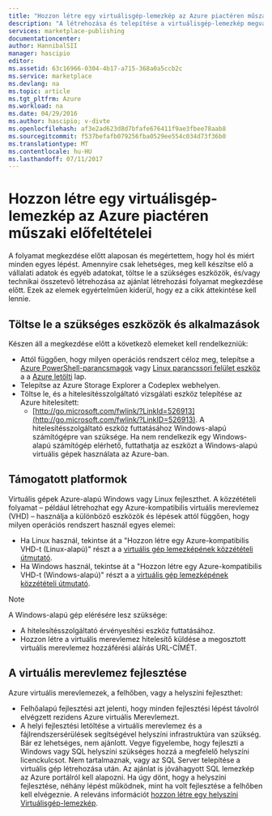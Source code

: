 ```yaml
---
title: "Hozzon létre egy virtuálisgép-lemezkép az Azure piactéren műszaki előfeltételei |} Microsoft Docs"
description: "A létrehozása és telepítése a virtuálisgép-lemezkép megvásárlásához mások az Azure piactéren vonatkozó követelmények megértése érdekében."
services: marketplace-publishing
documentationcenter: 
author: HannibalSII
manager: hascipio
editor: 
ms.assetid: 63c16966-0304-4b17-a715-368a0a5ccb2c
ms.service: marketplace
ms.devlang: na
ms.topic: article
ms.tgt_pltfrm: Azure
ms.workload: na
ms.date: 04/29/2016
ms.author: hascipio; v-divte
ms.openlocfilehash: af3e2ad623d8d7bfafe676411f9ae3fbee78aab8
ms.sourcegitcommit: f537befafb079256fba0529ee554c034d73f36b0
ms.translationtype: MT
ms.contentlocale: hu-HU
ms.lasthandoff: 07/11/2017
---
```

# <a name="technical-prerequisites-for-creating-a-virtual-machine-image-for-the-azure-marketplace"></a>Hozzon létre egy virtuálisgép-lemezkép az Azure piactéren műszaki előfeltételei
A folyamat megkezdése előtt alaposan és megértettem, hogy hol és miért minden egyes lépést. Amennyire csak lehetséges, meg kell készítse elő a vállalati adatok és egyéb adatokat, töltse le a szükséges eszközök, és/vagy technikai összetevő létrehozása az ajánlat létrehozási folyamat megkezdése előtt. Ezek az elemek egyértelműen kiderül, hogy ez a cikk áttekintése kell lennie.  

## <a name="download-needed-tools--applications"></a>Töltse le a szükséges eszközök és alkalmazások
Készen áll a megkezdése előtt a következő elemeket kell rendelkezniük:

* Attól függően, hogy milyen operációs rendszert céloz meg, telepítse a [Azure PowerShell-parancsmagok](https://www.microsoft.com/web/handlers/webpi.ashx/getinstaller/WindowsAzurePowershellGet.3f.3f.3fnew.appids) vagy [Linux parancssori felület eszköz](https://go.microsoft.com/fwlink/?LinkId=253472&clcid=0x409) a a [Azure letölti](https://azure.microsoft.com/downloads/) lap.
* Telepítse az Azure Storage Explorer a Codeplex webhelyen.
* Töltse le, és a hitelesítésszolgáltató vizsgálati eszköz telepítése az Azure hitelesített:
  * [http://go.microsoft.com/fwlink/?LinkId=526913](http://go.microsoft.com/fwlink/?LinkID=526913). A hitelesítésszolgáltató eszköz futtatásához Windows-alapú számítógépre van szüksége. Ha nem rendelkezik egy Windows-alapú számítógép elérhető, futtathatja az eszközt a Windows-alapú virtuális gépek használata az Azure-ban.

## <a name="platforms-supported"></a>Támogatott platformok
Virtuális gépek Azure-alapú Windows vagy Linux fejleszthet. A közzétételi folyamat – például létrehozhat egy Azure-kompatibilis virtuális merevlemez (VHD) – használja a különböző eszközök és lépések attól függően, hogy milyen operációs rendszert használ egyes elemei:  

* Ha Linux használ, tekintse át a "Hozzon létre egy Azure-kompatibilis VHD-t (Linux-alapú)" részt a a [virtuális gép lemezképének közzétételi útmutató](marketplace-publishing-vm-image-creation.md).
* Ha Windows használ, tekintse át a "Hozzon létre egy Azure-kompatibilis VHD-t (Windows-alapú)" részt a a [virtuális gép lemezképének közzétételi útmutató](marketplace-publishing-vm-image-creation.md).

> [!NOTE]
> A Windows-alapú gép elérésére lesz szüksége:
> 
> * A hitelesítésszolgáltató érvényesítési eszköz futtatásához.
> * Hozzon létre a virtuális merevlemez hitelesítő küldése a megosztott virtuális merevlemez hozzáférési aláírás URL-CÍMÉT.
> 
> 

## <a name="develop-your-vhd"></a>A virtuális merevlemez fejlesztése
Azure virtuális merevlemezek, a felhőben, vagy a helyszíni fejleszthet:

* Felhőalapú fejlesztési azt jelenti, hogy minden fejlesztési lépést távolról elvégzett rezidens Azure virtuális Merevlemezt.
* A helyi fejlesztési letöltése a virtuális merevlemez és a fájlrendszersérülések segítségével helyszíni infrastruktúra van szükség. Bár ez lehetséges, nem ajánlott. Vegye figyelembe, hogy fejleszti a Windows vagy SQL helyszíni szükséges hozzá a megfelelő helyszíni licenckulcsot. Nem tartalmaznak, vagy az SQL Server telepítése a virtuális gép létrehozása után. Az ajánlat is jóváhagyott SQL lemezkép az Azure portálról kell alapozni. Ha úgy dönt, hogy a helyszíni fejlesztése, néhány lépést működnek, mint ha volt fejlesztése a felhőben kell elvégeznie. A releváns információt [hozzon létre egy helyszíni Virtuálisgép-lemezkép](marketplace-publishing-vm-image-creation-on-premise.md).

[link-acct-creation]:marketplace-publishing-accounts-creation-registration.md
